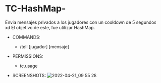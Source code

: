 # TC-HashMap-

Envia mensajes privados a los jugadores con un cooldown de 5 segundos xd
El objetivo de este, fue utilizar HashMap.

- COMMANDS:
  - /tell [jugador] [mensaje]
  
- PERMISSIONS:
  - tc.usage
  
- SCREENSHOTS:
![2022-04-21_09 55 28](https://user-images.githubusercontent.com/70720366/164511997-d8998151-18c0-4a4c-80dd-a018ab81154a.png)
